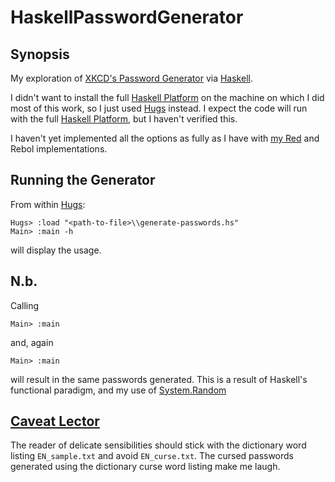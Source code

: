 HaskellPasswordGenerator
========================

Synopsis
--------

My exploration of [XKCD's Password Generator][1] via [Haskell][2].

I didn't want to install the full [Haskell Platform][3] on the machine on which
I did most of this work, so I just used [Hugs][4] instead. I expect the code
will run with the full [Haskell Platform][3], but I haven't verified this.

I haven't yet implemented all the options as fully as I have with [my Red][5]
and Rebol implementations.

Running the Generator
---------------------

From within [Hugs][4]:

```
Hugs> :load "<path-to-file>\\generate-passwords.hs"
Main> :main -h
```

will display the usage.

N.b.
----

Calling

```
Main> :main
```

and, again

```
Main> :main
```

will result in the same passwords generated. This is a result of Haskell's
functional paradigm, and my use of [System.Random][6]

[Caveat Lector][7]
------------------

The reader of delicate sensibilities should stick with the dictionary word
listing `EN_sample.txt` and avoid `EN_curse.txt`. The cursed passwords
generated using the dictionary curse word listing make me laugh.

[1]: https://xkpasswd.net/s/
[2]: https://www.haskell.org/
[3]: https://www.haskell.org/downloads#platform
[4]: https://www.haskell.org/hugs/
[5]: https://github.com/jeffmaner/RedPasswordGenerator
[6]: http://hackage.haskell.org/package/random-1.1/docs/System-Random.html
[7]: https://www.merriam-webster.com/dictionary/caveat%20lector
